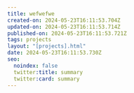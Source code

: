 ```yaml
---
title: wefwefwe
created-on: 2024-05-23T16:11:53.704Z
updated-on: 2024-05-23T16:11:53.714Z
published-on: 2024-05-23T16:11:53.721Z
tags: projects
layout: "[projects].html"
date: 2024-05-23T16:11:53.730Z
seo:
  noindex: false
  twitter:title: summary
  twitter:card: summary
---
```

